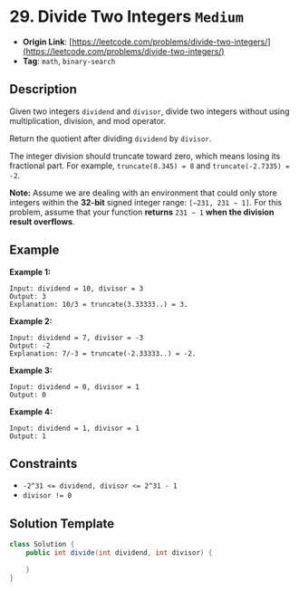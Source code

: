 # 29. Divide Two Integers `Medium`

- **Origin Link**: [https://leetcode.com/problems/divide-two-integers/](https://leetcode.com/problems/divide-two-integers/)
- **Tag**: `math`, `binary-search`


## Description

Given two integers `dividend` and `divisor`, divide two integers without using multiplication, division, and mod operator.

Return the quotient after dividing `dividend` by `divisor`.

The integer division should truncate toward zero, which means losing its fractional part. For example, `truncate(8.345) = 8` and `truncate(-2.7335) = -2`.

**Note:** Assume we are dealing with an environment that could only store integers within the **32-bit** signed integer range: `[−231, 231 − 1]`. For this problem, assume that your function **returns** `231 − 1` **when the division result overflows**.


## Example

**Example 1:**

```
Input: dividend = 10, divisor = 3
Output: 3
Explanation: 10/3 = truncate(3.33333..) = 3.
```

**Example 2:**

```
Input: dividend = 7, divisor = -3
Output: -2
Explanation: 7/-3 = truncate(-2.33333..) = -2.
```

**Example 3:**

```
Input: dividend = 0, divisor = 1
Output: 0
```

**Example 4:**

```
Input: dividend = 1, divisor = 1
Output: 1
```


## Constraints

- `-2^31 <= dividend, divisor <= 2^31 - 1`
- `divisor != 0`


## Solution Template

```java
class Solution {
    public int divide(int dividend, int divisor) {
        
    }
}
```
